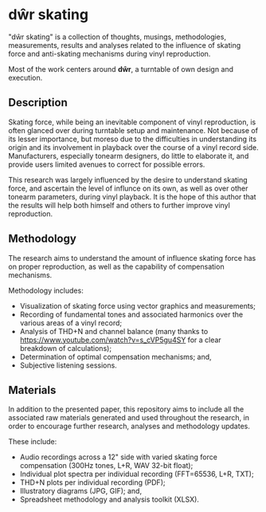 # dŵr skating

"dŵr skating" is a collection of thoughts, musings, methodologies, measurements, results and analyses related to the influence of skating force and anti-skating mechanisms during vinyl reproduction.

Most of the work centers around **dŵr**, a turntable of own design and execution.

## Description

Skating force, while being an inevitable component of vinyl reproduction, is often glanced over during turntable setup and maintenance. Not because of its lesser importance, but moreso due to the difficulties in understanding its origin and its involvement in playback over the course of a vinyl record side. Manufacturers, especially tonearm designers, do little to elaborate it, and provide users limited avenues to correct for possible errors.

This research was largely influenced by the desire to understand skating force, and ascertain the level of influnce on its own, as well as over other tonearm parameters, during vinyl playback. It is the hope of this author that the results will help both himself and others to further improve vinyl reproduction.

## Methodology

The research aims to understand the amount of influence skating force has on proper reproduction, as well as the capability of compensation mechanisms.

Methodology includes:

- Visualization of skating force using vector graphics and measurements;
- Recording of fundamental tones and associated harmonics over the various areas of a vinyl record;
- Analysis of THD+N and channel balance (many thanks to https://www.youtube.com/watch?v=s_cVP5gu4SY for a clear breakdown of calculations);
- Determination of optimal compensation mechanisms; and,
- Subjective listening sessions.

## Materials

In addition to the presented paper, this repository aims to include all the associated raw materials generated and used throughout the research, in order to encourage further research, analyses and methodology updates.

These include:

- Audio recordings across a 12" side with varied skating force compensation (300Hz tones, L+R, WAV 32-bit float);
- Individual plot spectra per individual recording (FFT=65536, L+R, TXT);
- THD+N plots per individual recording (PDF);
- Illustratory diagrams (JPG, GIF); and,
- Spreadsheet methodology and analysis toolkit (XLSX).